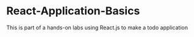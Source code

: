 # React-Application-Basics
This is part of a hands-on labs using React.js to make a todo application
